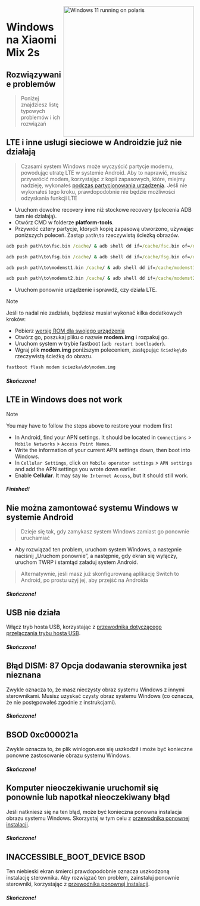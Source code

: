 <img align="right" src="https://github.com/n00b69/woa-polaris/blob/main/polaris.png" width="350" alt="Windows 11 running on polaris">

# Windows na Xiaomi Mix 2s

## Rozwiązywanie problemów
> Poniżej znajdziesz listę typowych problemów i ich rozwiązań

## LTE i inne usługi sieciowe w Androidzie już nie działają
> Czasami system Windows może wyczyścić partycje modemu, powodując utratę LTE w systemie Android. Aby to naprawić, musisz przywrócić modem, korzystając z kopii zapasowych, które, miejmy nadzieję, wykonałeś [podczas partycjonowania urządzenia](1-partition.md#backing-up-important-files). Jeśli nie wykonałeś tego kroku, prawdopodobnie nie będzie możliwości odzyskania funkcji LTE
- Uruchom dowolne recovery inne niż stockowe recovery (polecenia ADB tam nie działają).
- Otwórz CMD w folderze **platform-tools**.
- Przywróć cztery partycje, których kopię zapasową utworzono, używając poniższych poleceń. Zastąp `path\to` rzeczywistą ścieżką obrazów.
```cmd
adb push path\to\fsc.bin /cache/ & adb shell dd if=/cache/fsc.bin of=/dev/block/by-name/fsc
```

```cmd
adb push path\to\fsg.bin /cache/ & adb shell dd if=/cache/fsg.bin of=/dev/block/by-name/fsg
```

```cmd
adb push path\to\modemst1.bin /cache/ & adb shell dd if=/cache/modemst1.bin of=/dev/block/by-name/modemst1
```

```cmd
adb push path\to\modemst2.bin /cache/ & adb shell dd if=/cache/modemst2.bin of=/dev/block/by-name/modemst2
```
- Uruchom ponownie urządzenie i sprawdź, czy działa LTE.
> [!Note]
> Jeśli to nadal nie zadziała, będziesz musiał wykonać kilka dodatkowych kroków:
- Pobierz [wersję ROM dla swojego urządzenia](https://xmfirmwareupdater.com/miui/polaris/)
- Otwórz go, poszukaj pliku o nazwie **modem.img** i rozpakuj go.
- Uruchom system w trybie fastboot (`adb restart bootloader`).
- Wgraj plik **modem.img** poniższym poleceniem, zastępując `ścieżkę\do` rzeczywistą ścieżką do obrazu.
```cmd
fastboot flash modem ścieżka\do\modem.img
```

##### Skończone!

## LTE in Windows does not work
> [!Note]
> You may have to follow the steps above to restore your modem first
- In Android, find your APN settings. It should be located in `Connections` > `Mobile Networks` > `Access Point Names`.
- Write the information of your current APN settings down, then boot into Windows.
- In `Cellular Settings`, click on `Mobile operator settings` > `APN settings` and add the APN settings you wrote down earlier.
- Enable **Cellular**. It may say `No Internet Access`, but it should still work. 

##### Finished!

## Nie można zamontować systemu Windows w systemie Android
> Dzieje się tak, gdy zamykasz system Windows zamiast go ponownie uruchamiać
- Aby rozwiązać ten problem, uruchom system Windows, a następnie naciśnij „Uruchom ponownie”, a następnie, gdy ekran się wyłączy, uruchom TWRP i stamtąd załaduj system Android.
> Alternatywnie, jeśli masz już skonfigurowaną aplikację Switch to Android, po prostu użyj jej, aby przejść na Androida

##### Skończone!

## USB nie działa
Włącz tryb hosta USB, korzystając z [przewodnika dotyczącego przełączania trybu hosta USB](materials.md#przełączanie-trybu-hosta-usb).

##### Skończone!

## Błąd DISM: 87 Opcja dodawania sterownika jest nieznana
Zwykle oznacza to, że masz nieczysty obraz systemu Windows z innymi sterownikami. Musisz uzyskać czysty obraz systemu Windows (co oznacza, że ​​nie postępowałeś zgodnie z instrukcjami).

##### Skończone!

## BSOD 0xc000021a
Zwykle oznacza to, że plik winlogon.exe się uszkodził i może być konieczne ponowne zastosowanie obrazu systemu Windows.

##### Skończone!

## Komputer nieoczekiwanie uruchomił się ponownie lub napotkał nieoczekiwany błąd
Jeśli natkniesz się na ten błąd, może być konieczna ponowna instalacja obrazu systemu Windows. Skorzystaj w tym celu z [przewodnika ponownej instalacji](2-install.md).

##### Skończone!

## INACCESSIBLE_BOOT_DEVICE BSOD
Ten niebieski ekran śmierci prawdopodobnie oznacza uszkodzoną instalację sterownika. Aby rozwiązać ten problem, zainstaluj ponownie sterowniki, korzystając z [przewodnika ponownej instalacji](2-install.md).

##### Skończone!



















